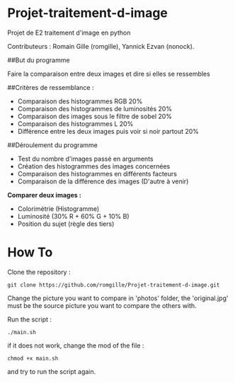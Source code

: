 # Projet-traitement-d-image
Projet de E2 traitement d'image en python

Contributeurs : Romain Gille (romgille), Yannick Ezvan (nonock).

##But du programme

Faire la comparaison entre deux images et dire si elles se ressembles

##Critères de ressemblance :

* Comparaison des histogrammes RGB                              20%
* Comparaison des histogrammes de luminosités                   20%
* Comparaison des images sous le filtre de sobel                20%
* Comparaison des histogrammes L                                20%
* Différence entre les deux images puis voir si noir partout    20%

##Déroulement du programme

* Test du nombre d'images passé en arguments
* Création des histogrammes des images concernées
* Comparaison des histogrammes en différents facteurs
* Comparaison de la différence des images
(D'autre à venir)


**Comparer deux images :**

* Colorimétrie (Histogramme)
* Luminosité (30% R + 60% G + 10% B)
* Position du sujet (règle des tiers)


# How To

Clone the repository :

`git clone https://github.com/romgille/Projet-traitement-d-image.git`

Change the picture you want to compare in 'photos' folder, the 'original.jpg'
must be the source picture you want to compare the others with.

Run the script :

`./main.sh`

if it does not work, change the mod of the file :

`chmod +x main.sh`

and try to run the script again.
